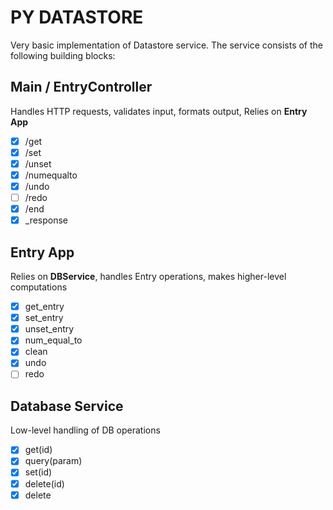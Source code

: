 # PY DATASTORE
Very basic implementation of Datastore service.
The service consists of the following building blocks:

## Main / EntryController
Handles HTTP requests, validates input, formats output, Relies on **Entry App**
- [X] /get
- [X] /set
- [X] /unset
- [X] /numequalto
- [X] /undo
- [ ] /redo
- [X] /end
- [X] _response

## Entry App
Relies on **DBService**, handles Entry operations, makes higher-level computations
- [X] get_entry
- [X] set_entry
- [X] unset_entry
- [X] num_equal_to
- [X] clean
- [X] undo
- [ ] redo

## Database Service
Low-level handling of DB operations
- [X] get(id)
- [X] query(param)
- [X] set(id)
- [X] delete(id)
- [X] delete
